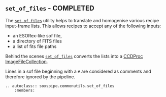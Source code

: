 ## `set_of_files` - COMPLETED

The [`set_of_files`](../_api/soxspipe.commonutils.set_of_files.html) utility helps to translate and homogenise various recipe input-frame lists. This allows recipes to accept any of the following inputs:

* an ESORex-like sof file,
* a directory of FITS files
* a list of fits file paths

Behind the scenes [`set_of_files`](../_api/soxspipe.commonutils.set_of_files.html) converts the lists into a [CCDProc ImageFileCollection](https://ccdproc.readthedocs.io/en/latest/api/ccdproc.ImageFileCollection.html).

Lines in a sof file beginning with a `#` are considered as comments and therefore ignored by the pipeline.

```eval_rst
.. autoclass:: soxspipe.commonutils.set_of_files
    :members:
```
